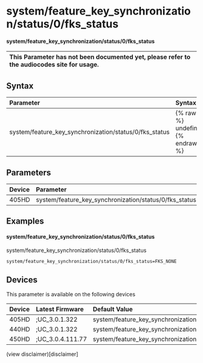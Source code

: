 ﻿---
description: system/feature_key_synchronization/status/0/fks_status
search:
    keywords: ['system','feature_key_synchronization','status','0','fks_status']
---

# system/feature_key_synchronization/status/0/fks_status

#### system/feature_key_synchronization/status/0/fks_status


| This Parameter has not been documented yet, please refer to the audiocodes site for usage.  |
| :--- |

## Syntax
| Parameter | Syntax |
| :--- | :--- |
|system/feature_key_synchronization/status/0/fks_status | {% raw %} undefined {% endraw %} |

## Parameters
|Device|Parameter|value|Description|
|:---|:---|:---|:---|
| 405HD | system/feature_key_synchronization/status/0/fks_status |  |  |

## Examples
#### system/feature_key_synchronization/status/0/fks_status

system/feature_key_synchronization/status/0/fks_status

```
system/feature_key_synchronization/status/0/fks_status=FKS_NONE
```

## Devices
This parameter is available on the following devices

| Device | Latest Firmware | Default Value |
|:---|:---|:---|
| 405HD | ;UC_3.0.1.322 | system/feature_key_synchronization/status/0/fks_status=FKS_NONE 
| 440HD | ;UC_3.0.1.322 | system/feature_key_synchronization/status/0/fks_status=FKS_NONE 
| 450HD | ;UC_3.0.4.111.77 | system/feature_key_synchronization/status/0/fks_status=FKS_NONE 

(view disclaimer)[disclaimer]
